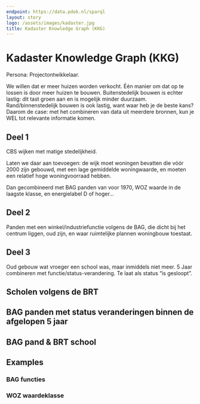 ```yaml
---
endpoint: https://data.pdok.nl/sparql
layout: story
logo: /assets/images/kadaster.jpg
title: Kadaster Knowledge Graph (KKG)
---
```


# Kadaster Knowledge Graph (KKG)

Persona: Projectontwikkelaar.

We willen dat er meer huizen worden verkocht.  Één manier om dat op te
lossen is door meer huizen te bouwen.  Buitenstedelijk bouwen is
echter lastig: dit tast groen aan en is mogelijk minder duurzaam.
Rand/binnenstedelijk bouwen is ook lastig, want waar heb je de beste
kans?  Daarom de case: met het combineren van data uit meerdere
bronnen, kun je WEL tot relevante informatie komen.

## Deel 1

CBS wijken met matige stedelijkheid.

<query data-endpoint="https://betalinkeddata.cbs.nl/sparql"
       data-query-ref="q1a.rq"
       data-output="geo">
</query>

Laten we daar aan toevoegen: de wijk moet woningen bevatten die vóór
2000 zijn gebouwd, met een lage gemiddelde woningwaarde, en moeten een
relatief hoge woningvoorraad hebben.

<query data-endpoint="https://betalinkeddata.cbs.nl/sparql"
       data-query-ref="q1b.rq"
       data-output="gallery">
</query>

Dan gecombineerd met BAG panden van voor 1970, WOZ waarde in de
laagste klasse, en energielabel D of hoger…

<query data-config="http://localhost:5000/stories/kkg/#query=%23%201.%20BAG%20bouwjaar%20tussen%201960%20en%201970%2C%0A%23%202.%20RVO%20energielabel%20D%20of%20slechter%20(TODO)%2C%0A%23%203.%20WOZ%20per%20pand%20(TODO).%0Aprefix%20bag%3A%20%3Chttp%3A%2F%2Fbag.basisregistraties.overheid.nl%2Fdef%2Fbag%23%3E%0Aprefix%20begrip%3A%20%3Chttp%3A%2F%2Fbag.basisregistraties.overheid.nl%2Fid%2Fbegrip%2F%3E%0Aprefix%20geo%3A%20%3Chttp%3A%2F%2Fwww.opengis.net%2Font%2Fgeosparql%23%3E%0Aselect%20distinct%20%3Fpoint%20%7B%0A%20%20bind(%22Dordrecht%22%20as%20%3FwoonplaatsNaam)%0A%20%20graph%20%3FwoonplaatsVoorkomen%20%7B%0A%20%20%20%20%3Fwoonplaats%20bag%3AnaamWoonplaats%20%3FwoonplaatsNaam.%0A%20%20%7D%0A%20%20filter%20not%20exists%20%7B%20%3FwoonplaatsVoorkomen%20bag%3AeindGeldigheid%20%5B%5D.%20%7D%0A%20%20graph%20%3FopenbareRuimteVoorkomen%20%7B%0A%20%20%20%20%3FopenbareRuimte%20bag%3AbijbehorendeWoonplaats%20%3Fwoonplaats%3B%0A%20%20%20%20%20%20%20%20%20%20%20%20%20%20%20%20%20%20%20%20bag%3AnaamOpenbareRuimte%20%3FopenbareRuimteNaam.%0A%20%20%7D%0A%20%20filter%20not%20exists%20%7B%20%3FopenbareRuimteVoorkomen%20bag%3AeindGeldigheid%20%5B%5D.%20%7D%0A%20%20graph%20%3FnummeraanduidingVoorkomen%20%7B%0A%20%20%20%20%3Fnummeraanduiding%20bag%3AbijbehorendeOpenbareRuimte%20%3FopenbareRuimte.%0A%20%20%7D%0A%20%20filter%20not%20exists%20%7B%20%3FnummeraanduidingVoorkomen%20bag%3AeindGeldigheid%20%5B%5D.%20%7D%0A%20%20graph%20%3FverblijfsobjectVoorkomen%20%7B%0A%20%20%20%20%3Fverblijfsobject%20bag%3Ahoofdadres%20%3Fnummeraanduiding%3B%0A%20%20%20%20%20%20%20%20%20%20%20%20%20%20%20%20%20%20%20%20%20bag%3Apandrelatering%20%3Fpand%3B%0A%20%20%20%20%20%20%20%20%20%20%20%20%20%20%20%20%20%20%20%20%20bag%3Astatus%20%3FverblijfsobjectStatus%3B%0A%20%20%20%20%20%20%20%20%20%20%20%20%20%20%20%20%20%20%20%20%20geo%3AhasGeometry%2Fgeo%3AasWKT%20%3Fpoint.%0A%20%20%20%20filter%20(%3FverblijfsobjectStatus%20%3D%20begrip%3AVerblijfsobjectInGebruik)%0A%20%20%7D%0A%20%20filter%20not%20exists%20%7B%20%3FverblijfsobjectVoorkomen%20bag%3AeindGeldigheid%20%5B%5D.%20%7D%0A%20%20graph%20%3FpandVoorkomen%20%7B%0A%20%20%20%20%3Fpand%20bag%3AoorspronkelijkBouwjaar%20%3Fbouwjaar%3B%0A%20%20%20%20%20%20%20%20%20%20bag%3Astatus%20%3FpandStatus.%0A%20%20%20%20filter%20(%3Fbouwjaar%20%3E%201950%20%26%26%20%3Fbouwjaar%20%3C%201960%20%26%26%20%3FpandStatus%20not%20in%20(begrip%3APandGesloopt%2C%20begrip%3ASloopvergunningVerleend))%0A%20%20%7D%0A%20%20filter%20not%20exists%20%7B%20%3FpandVoorkomen%20bag%3AeindGeldigheid%20%5B%5D.%20%7D%0A%7D%0Alimit%2010000%0A&endpoint=https%3A%2F%2Fdata.pdok.nl%2Fsparql&requestMethod=POST&tabTitle=Query&headers=%7B%7D&contentTypeConstruct=text%2Fturtle%2C*%2F*%3Bq%3D0.9&contentTypeSelect=application%2Fsparql-results%2Bjson%2C*%2F*%3Bq%3D0.9&outputFormat=geo&outputSettings=%7B%22map%22%3A%22nlmaps%22%2C%22visualization%22%3A%22heatmap%22%2C%22grouped%22%3Afalse%7D"
       data-query-ref="q1c.rq"
       data-output="geo">
</query>

## Deel 2

Panden met een winkel/industriefunctie volgens de BAG, die dicht bij
het centrum liggen, oud zijn, en waar ruimtelijke plannen woningbouw
toestaat.

<!-- TODO: enkel bestemming -->
<query data-query-ref="q2.rq"
       data-output="geo">
</query>

## Deel 3

<!-- TODO: BAG onderwijsfunctie in het verleden -->

Oud gebouw wat vroeger een school was, maar inmiddels niet meer.  5
Jaar combineren met functie/status-verandering.
Te laat als status “is gesloopt”.

<!--
Scholen volgens de BRT die volgens DUO geen schoolfunctie (meer)
hebben.  BAG status in gebruik bv. of bag laatste datum wijziging:
want als binnen x(5) jaar aanpassingen in de BAG zijn geweest, dan
waarschijnlijk gebouw al aangepast) zijn potentieel interessant om te
verbouwen…., maar het mag geen rijksmonumenten (RCE) zijn.
-->

## Scholen volgens de BRT

<query data-config="http://localhost:5000/stories/kkg/#query=prefix%20brt%3A%20%3Chttp%3A%2F%2Fbrt.basisregistraties.overheid.nl%2Fdef%2Ftop10nl%23%3E%0Aprefix%20geo%3A%20%3Chttp%3A%2F%2Fwww.opengis.net%2Font%2Fgeosparql%23%3E%0Aselect%20*%20%7B%0A%20%20%3Fgebouw%0A%20%20%20%20a%20brt%3ASchool%3B%0A%20%20%20%20geo%3AhasGeometry%2Fgeo%3AasWKT%20%3Fshape.%0A%7D%0Alimit%20250%0A&endpoint=https%3A%2F%2Fdata.pdok.nl%2Fsparql&requestMethod=POST&tabTitle=Query&headers=%7B%7D&contentTypeConstruct=text%2Fturtle%2C*%2F*%3Bq%3D0.9&contentTypeSelect=application%2Fsparql-results%2Bjson%2C*%2F*%3Bq%3D0.9&outputFormat=geo&outputSettings=%7B%22map%22%3A%22nlmaps%22%2C%22visualization%22%3A%22heatmap%22%2C%22grouped%22%3Afalse%7D"
       data-query-ref="q3a.rq"
       data-output="geo">
</query>

## BAG panden met status veranderingen binnen de afgelopen 5 jaar

<query data-query-ref="q3b.rq"
       data-output="geo">
</query>

## BAG pand & BRT school

<query data-query-ref="q3c.rq"
       data-output="geo3d">
</query>

<!--
## Deel 4

Stroomvoorziening.

<query data-query-ref="q4.rq"
       data-output="geo">
</query>
-->

## Examples

### BAG functies

<query data-query-ref="functies.rq"
       data-output="geo3d">
</query>

### WOZ waardeklasse

<query data-query-ref="waardeklassen.rq"
       data-output="geo3d">
</query>
